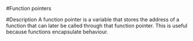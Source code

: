 #Function pointers

#Description 
A function pointer is a variable that stores the address of a function that can later be called through that function pointer. 
This is useful because functions encapsulate behaviour.

